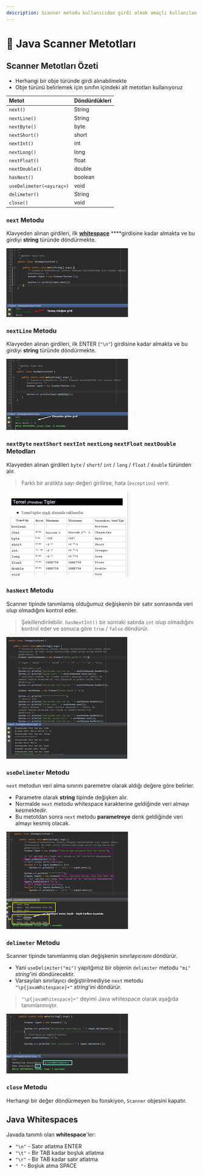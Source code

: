 ```yaml
---
description: Scanner metodu kullanıcıdan girdi almak amaçlı kullanılan bir metottur.
---
```


# 💠 Java Scanner Metotları

## Scanner Metotları Özeti

* Herhangi bir obje türünde girdi alınabilmekte
* Obje türünü belirlemek için sınıfın içindeki alt metotları kullanıyoruz

| Metot | Döndürdükleri |
| :--- | :--- |
| `next()` | String |
| `nextLine()` | String |
| `nextByte()` | byte |
| `nextShort()` | short |
| `nextInt()` | int |
| `nextLong()` | long |
| `nextFloat()` | float |
| `nextDouble()` | double |
| `hasNext()` | boolean |
| `useDelimeter(<ayıraç>)` | void |
| `delimeter()` | String |
| `close()` | void |

### `next` Metodu

Klavyeden alınan girdileri, ilk [**whitespace**](https://wiki.yemreak.com/programlama-notlari/java/diger-java-notlari/java-scanner-metodlari#java-whitespaces) ****girdisine kadar almakta ve bu girdiyi **string** türünde döndürmekte.

![next](../../../.gitbook/assets/image%20%2826%29.png)

### `nextLine` Metodu

Klavyeden alınan girdileri, ilk ENTER \(`"\n"`\) girdisine kadar almakta ve bu girdiyi **string** türünde döndürmekte.

![nextline](../../../.gitbook/assets/image%20%2853%29.png)



### `nextByte` `nextShort` `nextInt` `nextLong` `nextFloat` `nextDouble` Metodları

Klavyeden alınan girdileri `byte` / `short`/ `int` / `long` / `float` / `double` türünden alır.

> Farklı bir aralıkta sayı değeri girilirse, hata \(`exception`\) verir.

![nextvar](../../../.gitbook/assets/image%20%2837%29.png)



### `hasNext` Metodu

Scanner tipinde tanımlamış olduğumuz değişkenin bir satır sonrasında veri olup olmadığını kontrol eder.

> Şekillendirilebilir. `hasNextInt()` bir sonraki satırda `int` olup olmadığını kontrol eder ve sonuca göre `true` / `false` döndürür.

![hasnext](../../../.gitbook/assets/image%20%2873%29.png)



### `useDelimeter` Metodu

`next` metodun veri alma sınırını paremetre olarak aldığı değere göre belirler.

* Parametre olarak **string** tipinde değişken alır.
* Normalde `next` metodu whitespace karakterine geldiğinde veri almayı kesmektedir.
* Bu metotdan sonra `next` metodu **parametreye** denk geldiğinde veri almayı kesmiş olacak.

![usedelimeter](../../../.gitbook/assets/image%20%2879%29.png)



### `delimeter` Metodu

Scanner tipinde tanımlanmış olan değişkenin sınırlayıcısını döndürür.

* Yani `useDelimiter("mi")` yapıtğımız bir objenin `delimiter` metodu `"mi"` _string_'ini döndürecektir.
* Varsayılan sınırlayıcı değiştirilmediyse `next` metodu `"\p{javaWhitespace}+"` _string_'ini döndürür.

> `"\p{javaWhitespace}+"` deyimi Java whitespace olarak aşağıda tanımlanmıştır.

![delimeter](../../../.gitbook/assets/image%20%2884%29.png)

### `close` Metodu

Herhangi bir değer döndürmeyen bu fonskiyon, `Scanner` objesini kapatır.

## Java Whitespaces

Javada tanımlı olan **whitespace**'ler:

* `"\n"` - Satır atlatma ENTER
* `"\t"` - Bir TAB kadar boşluk atlatma
* `"\r"` - Bir TAB kadar satır atlatma
* `" "`- Boşluk atma SPACE

